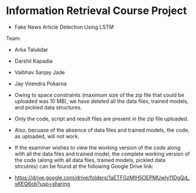 # Information Retrieval Course Project

- Fake News Article Detection Using LSTM

Team:
- Arka Talukdar
- Darshil Kapadia
- Vaibhav Sanjay Jade
- Jay  Virendra Pokarna


- Owing to space constraints (maximum size of the zip file that could be uploaded was 10 MB), we have deleted all the data files, trained models, and pickled data structures.
- Only the code, script and result files are present in the zip file uploaded. 
- Also, becuase of the absence of data files and trained models, the code, as uploaded, will not work.
- If the examiner wishes to view the working version of the code along with all the data files and trained model, the complete working version of the code (along with all data files, trained models, pickled data strcutres) can be found at the following Google Drive link:
- https://drive.google.com/drive/folders/1aETFGzMlH5OEPMUwIy11DgQd_sKEQ6ob?usp=sharing 

